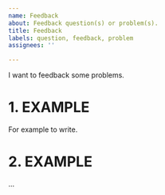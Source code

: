 ```yaml
---
name: Feedback
about: Feedback question(s) or problem(s).
title: Feedback
labels: question, feedback, problem
assignees: ''

---
```


I want to feedback some problems.
# 1. EXAMPLE
For example to write.
# 2. EXAMPLE
...
